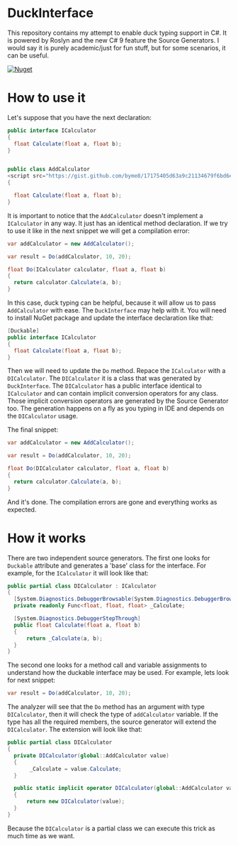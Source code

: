 # DuckInterface

This repository contains my attempt to enable duck typing support in C#. It is powered by Roslyn and the new C# 9 feature the Source Generators. 
I would say it is purely academic/just for fun stuff, but for some scenarios, it can be useful.

[![Nuget](https://img.shields.io/badge/nuget-DuckInterface-blue?style=flat-square&logo=nuget)](https://www.nuget.org/packages/DuckInterface/)

# How to use it

Let's suppose that you have the next declaration:

``` cs 
public interface ICalculator
{
  float Calculate(float a, float b);
}


public class AddCalculator
<script src="https://gist.github.com/byme8/17175405d63a9c21134679f6bd6e3d41.js"></script>
{

  float Calculate(float a, float b);
}
```

It is important to notice that the ``` AddCalculator ``` doesn't implement a ``` ICalculator ``` in any way. It just has an identical method declaration.
If we try to use it like in the next snippet we will get a compilation error:

``` cs
var addCalculator = new AddCalculator();

var result = Do(addCalculator, 10, 20);

float Do(ICalculator calculator, float a, float b)
{
  return calculator.Calculate(a, b);
}

```
In this case, duck typing can be helpful, because it will allow us to pass ``` AddCalculator ``` with ease. The ``` DuckInterface ``` may help with it. 
You will need to install NuGet package and update the interface declaration like that:

``` cs 
[Duckable]
public interface ICalculator
{
  float Calculate(float a, float b);
}
```

Then we will need to update the ``` Do ``` method. Repace the ``` ICalculator ``` with a ``` DICalculator ```. 
The ``` DICalculator ``` it is a class that was generated by ``` DuckInterface ```. The ``` DICalculator ``` has a public interface identical to ``` ICalculator ``` and can contain implicit conversion operators for any class. Those implicit conversion operators are generated by the Source Generator too. The generation happens on a fly as you typing in IDE and depends on the ``` DICalculator ``` usage. 

The final snippet:
``` cs
var addCalculator = new AddCalculator();

var result = Do(addCalculator, 10, 20);

float Do(DICalculator calculator, float a, float b)
{
  return calculator.Calculate(a, b);
}

```
And it's done. The compilation errors are gone and everything works as expected.

# How it works

There are two independent source generators. The first one looks for ``` Duckable ``` attribute and generates a 'base' class for the interface. 
For example, for the ``` ICalculator ``` it will look like that:
``` cs 
public partial class DICalculator : ICalculator 
{
  [System.Diagnostics.DebuggerBrowsable(System.Diagnostics.DebuggerBrowsableState.Never)] 
  private readonly Func<float, float, float> _Calculate;        

  [System.Diagnostics.DebuggerStepThrough]
  public float Calculate(float a, float b)
  {
      return _Calculate(a, b);
  }
}
```

The second one looks for a method call and variable assignments to understand how the duckable interface may be used. 
For example, lets look for next snippet:
``` cs
var result = Do(addCalculator, 10, 20);
``` 

The analyzer will see that the ``` Do ``` method has an argument with type ``` DICalculator ```, then it will check the type of ``` addCalculator ``` variable.
If the type has all the required members, the source generator will extend the ``` DICalculator ```. The extension will look like that:
``` cs
public partial class DICalculator
{
  private DICalculator(global::AddCalculator value) 
  {
       _Calculate = value.Calculate;
  }

  public static implicit operator DICalculator(global::AddCalculator value)
  {
      return new DICalculator(value);
  }
}
```

Because the ``` DICalculator ``` is a partial class we can execute this trick as much time as we want.
